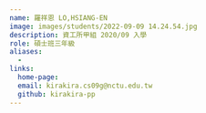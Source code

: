```yaml
---
name: 羅祥恩 LO,HSIANG-EN
image: images/students/2022-09-09 14.24.54.jpg
description: 資工所甲組 2020/09 入學
role: 碩士班三年級
aliases:
  -
links:
  home-page:
  email: kirakira.cs09g@nctu.edu.tw
  github: kirakira-pp
---
```

